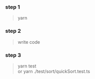 ### step 1
> yarn

### step 2
> write code

### step 3
> yarn test  
or
> yarn ./test/sort/quickSort.test.ts